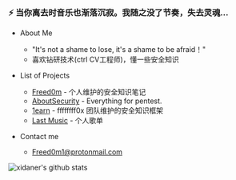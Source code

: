 ### ⚡ 当你离去时音乐也渐落沉寂。我随之没了节奏，失去灵魂...

- About Me
  - "It's not a shame to lose, it's a shame to be afraid！"
  - 喜欢钻研技术(ctrl CV工程师)，懂一些安全知识

- List of Projects
  - [Freed0m](https://github.com/xidaner/Freed0m) - 个人维护的安全知识笔记
  - [AboutSecurity](https://github.com/ffffffff0x/AboutSecurity) - Everything for pentest.
  - [1earn](https://github.com/ffffffff0x/1earn) - ffffffff0x 团队维护的安全知识框架
  - [Last Music](http://music.163.com/playlist?id=330328959) - 个人歌单

- Contact me
  - Freed0m1@protonmail.com

![xidaner's github stats](https://github-readme-stats.vercel.app/api?username=xidaner&show_icons=true&title_color=fff&icon_color=79ff97&text_color=9f9f9f&bg_color=151515)
